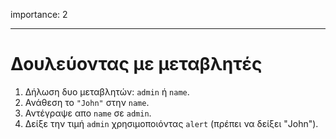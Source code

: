 importance: 2

---

# Δουλεύοντας με μεταβλητές

1. Δήλωση δυο μεταβλητών: `admin` ή `name`.
2. Ανάθεση το `"John"` στην `name`.
3. Αντέγραψε απο `name` σε `admin`.
4. Δείξε την τιμή `admin` χρησιμοποιόντας `alert` (πρέπει να δείξει "John").
